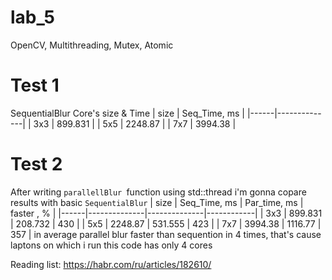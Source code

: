 # lab_5
OpenCV, Multithreading, Mutex, Atomic

# Test 1
SequentialBlur
Core's size & Time
| size | Seq_Time, ms |
|------|--------------|
| 3x3  | 899.831      |
| 5x5  | 2248.87      |
| 7x7  | 3994.38      |

# Test 2
After writing `parallellBlur `function using std::thread i'm gonna copare results with basic `SequentialBlur`
| size | Seq_Time, ms | Par_time, ms | faster , % |
|------|--------------|--------------|------------|
| 3x3  | 899.831      | 208.732      | 430        |
| 5x5  | 2248.87      | 531.555      | 423        |
| 7x7  | 3994.38      | 1116.77      | 357        |
in average parallel blur faster than sequention in 4 times, that's cause laptons on which i run this code has only 4 cores

Reading list:
https://habr.com/ru/articles/182610/